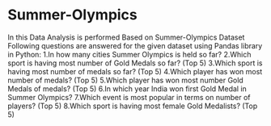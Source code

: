 # Summer-Olympics
In this Data Analysis is performed Based on Summer-Olympics Dataset
Following questions are answered for the given dataset using Pandas library in Python:
	1.In how many cities Summer Olympics is held so far?
	2.Which sport is having most number of Gold Medals so far? (Top 5)
	3.Which sport is having most number of medals so far? (Top 5)
	4.Which player has won most number of medals? (Top 5)
	5.Which player has won most number Gold Medals of medals? (Top 5)
	6.In which year India won first Gold Medal in Summer Olympics?
	7.Which event is most popular in terms on number of players? (Top 5)
	8.Which sport is having most female Gold Medalists? (Top 5) 
